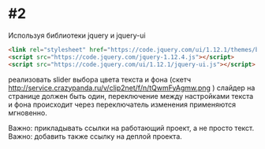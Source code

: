 # #2

Используя библиотеки jquery и jquery-ui

```html
<link rel="stylesheet" href="https://code.jquery.com/ui/1.12.1/themes/base/jquery-ui.css">
<script src="https://code.jquery.com/jquery-1.12.4.js"></script>
<script src="https://code.jquery.com/ui/1.12.1/jquery-ui.js"></script> 
```

реализовать slider выбора цвета текста и фона (скетч http://service.crazypanda.ru/v/clip2net/f/n/tQwmFyAgmw.png ) слайдер на странице должен быть один, переключение между настройками текста и фона происходит через переключатель изменения применяются мгновенно.

Важно: прикладывать ссылки на работающий проект, а не просто текст.
​​​​​​​Важно: добавить также ссылку на деплой проекта.
